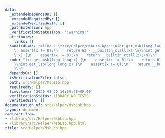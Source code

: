 ```yaml
---
data:
  _extendedDependsOn: []
  _extendedRequiredBy: []
  _extendedVerifiedWith: []
  _pathExtension: hpp
  _verificationStatusIcon: ':warning:'
  attributes:
    links: []
  bundledCode: "#line 1 \"src/Helper/MsbLsb.hpp\"\nint get_msb(long long x) {\n  \
    \  assert(x != 0);\n    return 63 - __builtin_clzll(x);\n}\nint get_lsb(long long\
    \ x) {\n    assert(x != 0);\n    return __builtin_ctzll(x);\n}\n"
  code: "int get_msb(long long x) {\n    assert(x != 0);\n    return 63 - __builtin_clzll(x);\n\
    }\nint get_lsb(long long x) {\n    assert(x != 0);\n    return __builtin_ctzll(x);\n\
    }\n"
  dependsOn: []
  isVerificationFile: false
  path: src/Helper/MsbLsb.hpp
  requiredBy: []
  timestamp: '2020-03-29 16:30:46+09:00'
  verificationStatus: LIBRARY_NO_TESTS
  verifiedWith: []
documentation_of: src/Helper/MsbLsb.hpp
layout: document
redirect_from:
- /library/src/Helper/MsbLsb.hpp
- /library/src/Helper/MsbLsb.hpp.html
title: src/Helper/MsbLsb.hpp
---
```

